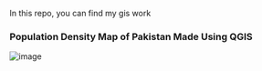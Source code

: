 In this repo, you can find my gis work


### Population Density Map of Pakistan Made Using QGIS
![image](https://github.com/user-attachments/assets/586f7b63-1e54-4e5b-adb3-6981fd9f13a6)

